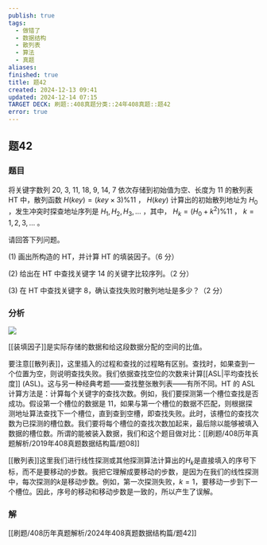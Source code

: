 ```yaml
---
publish: true
tags:
  - 做错了
  - 数据结构
  - 散列表
  - 算法
  - 真题
aliases: 
finished: true
title: 题42
created: 2024-12-13 09:41
updated: 2024-12-14 07:15
TARGET DECK: 刷题::408真题分类::24年408真题::题42
error: true
---
```

## 题42
### 题目
将关键字数列 20, 3, 11, 18, 9, 14, 7 依次存储到初始值为空、长度为 11 的散列表 HT 中，散列函数 $H(key)=(key\times3)\%11$ ， $H(key)$ 计算出的初始散列地址为 $H_0$ ，发生冲突时探查地址序列是 $H_1,H_2,H_3,\dots$ ，其中， $H_k=(H_0+k^2)\%11$ ， $k=1,2,3,\dots$ 。

请回答下列问题。

(1) 画出所构造的 HT，并计算 HT 的填装因子。（6 分）

(2) 给出在 HT 中查找关键字 14 的关键字比较序列。（2 分）

(3) 在 HT 中查找关键字 8，确认查找失败时散列地址是多少？（2 分）
### 分析

![](https://img.hwenyi.tech/202412151459522.webp)

[[装填因子]]是实际存储的数据和给这段数据分配的空间的比值。

要注意[[散列表]]，这里插入的过程和查找的过程略有区别。查找时，如果查到一个位置为空，则说明查找失败。我们依据查找空位的次数来计算[[ASL|平均查找长度]] (ASL)。这与另一种经典考题——查找整张散列表——有所不同。HT 的 ASL 计算方法是：计算每个关键字的查找次数。例如，我们要探测第一个槽位查找是否成功。假设第一个槽位的数据是 11，如果与第一个槽位的数据不匹配，则根据探测地址算法查找下一个槽位，直到查到空槽，即查找失败。此时，该槽位的查找次数为已探测的槽位数。我们要将每个槽位的查找次数加起来，最后除以能够被填入数据的槽位数。所谓的能被装入数据，我们和这个题目做对比：[[刷题/408历年真题解析/2019年408真题数据结构篇/题08]]

[[散列表]]这里我们进行线性探测或其他探测算法计算出的$H_k$是直接填入的序号下标，而不是要移动的步数。我把它理解成要移动的步数，是因为在我们的线性探测中，每次探测的$k$是移动步数。例如，第一次探测失败，$k=1$，要移动一步到下一个槽位。因此，序号的移动和移动步数是一致的，所以产生了误解。

### 解
[[刷题/408历年真题解析/2024年408真题数据结构篇/题42]]